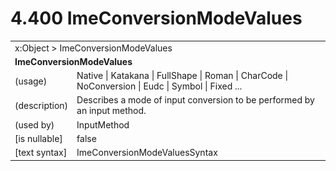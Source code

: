 <html dir="LTR" xmlns:mshelp="http://msdn.microsoft.com/mshelp" xmlns:ddue="http://ddue.schemas.microsoft.com/authoring/2003/5" xmlns:xlink="http://www.w3.org/1999/xlink" xmlns:tool="http://www.microsoft.com/tooltip">

<body>
 <input type="hidden" id="userDataCache" class="userDataStyle">
 <input type="hidden" id="hiddenScrollOffset">
 <img id="dropDownImage" style="display:none; height:0; width:0;" src="../local/drpdown.gif">
 <img id="dropDownHoverImage" style="display:none; height:0; width:0;" src="../local/drpdown_orange.gif">
 <img id="collapseImage" style="display:none; height:0; width:0;" src="../local/collapse.gif">
 <img id="expandImage" style="display:none; height:0; width:0;" src="../local/exp.gif">
 <img id="collapseAllImage" style="display:none; height:0; width:0;" src="../local/collall.gif">
 <img id="expandAllImage" style="display:none; height:0; width:0;" src="../local/expall.gif">
 <img id="copyImage" style="display:none; height:0; width:0;" src="../local/copycode.gif">
 <img id="copyHoverImage" style="display:none; height:0; width:0;" src="../local/copycodeHighlight.gif">
 <div id="header"><h1 class="heading">4.400 ImeConversionModeValues</h1></div>

 <div id="mainSection">
 <div id="mainBody">
 <div id="allHistory" class="saveHistory" onsave="saveAll()" onload="loadAll()"></div>
 <p xmlns:wsd="http://wsdev.schemas.microsoft.com/authoring/2008/2" xmlns:msxsl="urn:schemas-microsoft-com:xslt" xmlns:script="urn:script" xmlns:build="urn:build">
 </p>
 <div id="sectionSection0" class="section" name="collapseableSection">
 <content xmlns="http://ddue.schemas.microsoft.com/authoring/2003/5" xmlns:wsd="http://wsdev.schemas.microsoft.com/authoring/2008/2" xmlns:msxsl="urn:schemas-microsoft-com:xslt" xmlns:script="urn:script" xmlns:build="urn:build">
 </content>
 </div>
 <div id="sectionSection1" class="section" name="collapseableSection">
 <content xmlns="http://ddue.schemas.microsoft.com/authoring/2003/5" xmlns:wsd="http://wsdev.schemas.microsoft.com/authoring/2008/2" xmlns:msxsl="urn:schemas-microsoft-com:xslt" xmlns:script="urn:script" xmlns:build="urn:build">
 <table class="ProtocolAuthoredTable" xmlns="">
 <tr><td colspan="2">
<mshelp:link keywords="86913f34-aa06-4c94-9f09-83936a822fd8" tabindex="0">x:Object</mshelp:link> &gt; <mshelp:link keywords="09f6a8e0-8e3a-470a-9493-0a750b159413" tabindex="0">ImeConversionModeValues</mshelp:link> </td>
 </tr>
 <tr><td colspan="2">
 <b>
ImeConversionModeValues </b>
 </td>
 </tr>
 <tr><td><div class="indent0">(usage)</div></td>
 <td><mshelp:link keywords="b2cd681a-13dd-41a5-8f24-00aff9c0f2f8" tabindex="0">Native</mshelp:link> | <mshelp:link keywords="b2cd681a-13dd-41a5-8f24-00aff9c0f2f8" tabindex="0">Katakana</mshelp:link> | <mshelp:link keywords="b2cd681a-13dd-41a5-8f24-00aff9c0f2f8" tabindex="0">FullShape</mshelp:link> | <mshelp:link keywords="b2cd681a-13dd-41a5-8f24-00aff9c0f2f8" tabindex="0">Roman</mshelp:link> | <mshelp:link keywords="b2cd681a-13dd-41a5-8f24-00aff9c0f2f8" tabindex="0">CharCode</mshelp:link> | <mshelp:link keywords="b2cd681a-13dd-41a5-8f24-00aff9c0f2f8" tabindex="0">NoConversion</mshelp:link> | <mshelp:link keywords="b2cd681a-13dd-41a5-8f24-00aff9c0f2f8" tabindex="0">Eudc</mshelp:link> | <mshelp:link keywords="b2cd681a-13dd-41a5-8f24-00aff9c0f2f8" tabindex="0">Symbol</mshelp:link> | <mshelp:link keywords="b2cd681a-13dd-41a5-8f24-00aff9c0f2f8" tabindex="0">Fixed</mshelp:link> ... </td>
 </tr>
 <tr><td><div class="indent0">(description)</div></td>
 <td>Describes a mode of input conversion to be performed by an input method. </td>
 </tr>
 <tr><td><div class="indent0">(used by)</div></td>
 <td><mshelp:link keywords="a89ca8cd-f1da-448a-ab22-77ab1ee896b8" tabindex="0">InputMethod</mshelp:link> </td>
 </tr>
 <tr><td><div class="indent0">[is nullable]</div></td>
 <td>false </td>
 </tr>
 <tr><td><div class="indent0">[text syntax]</div></td>
 <td><mshelp:link keywords="b2cd681a-13dd-41a5-8f24-00aff9c0f2f8" tabindex="0">ImeConversionModeValuesSyntax</mshelp:link> </td>
 </tr>
</table>
 </content>
 </div>
 <!--[if gte IE 5]>
 <tool:tip element="languageFilterToolTip" avoidmouse="false"/>
 <![endif]-->
 </div>
 <a name="feedback"></a><span></span>
 </div>
</body></html>

